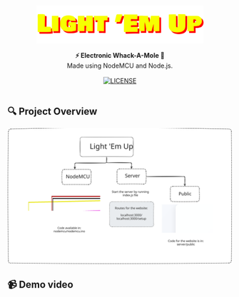 <p align="center">
    <img src="docs/logo.svg" width="375" title="Light 'Em Up Logo" />
</p>

<div align="center">
    <strong>⚡ Electronic Whack-A-Mole 🔨</strong></br>
    <syb>Made using NodeMCU and Node.js.</sub>
</div>
<br>

<div align="center">
  <a href="LICENSE">
    <img src="https://img.shields.io/github/license/Ranger-NF/light-em-up.svg" alt="LICENSE">
  </a>
</div>
<br>

## 🔍 Project Overview
![Light 'Em Structure](docs/light-em-up.svg)

## 📹 Demo video
